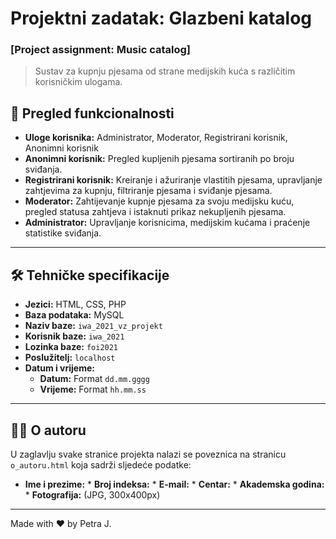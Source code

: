<!-- 
                                                                      
 ▄▄▄▄▄           ▄             ▀             ▀             ▄          
 █   ▀█  ▄▄▄   ▄▄█▄▄   ▄ ▄▄  ▄▄▄     ▄▄▄   ▄▄▄     ▄▄▄     █     ▄▄▄  
 █▄▄▄█▀ █▀  █    █     █▀  ▀   █    █▀  ▀    █    ▀   █         █   ▀ 
 █      █▀▀▀▀    █     █       █    █        █    ▄▀▀▀█          ▀▀▀▄ 
 █      ▀█▄▄▀    ▀▄▄   █     ▄▄█▄▄  ▀█▄▄▀  ▄▄█▄▄  ▀▄▄▀█         ▀▄▄▄▀ 
                                                                      
                                                                      
                                                                      
 █                                                                    
 █ ▄▄    ▄▄▄   ▄▄▄▄▄   ▄▄▄   ▄▄▄▄    ▄▄▄    ▄▄▄▄   ▄▄▄                
 █▀  █  █▀ ▀█  █ █ █  █▀  █  █▀ ▀█  ▀   █  █▀ ▀█  █▀  █               
 █   █  █   █  █ █ █  █▀▀▀▀  █   █  ▄▀▀▀█  █   █  █▀▀▀▀               
 █   █  ▀█▄█▀  █ █ █  ▀█▄▄▀  ██▄█▀  ▀▄▄▀█  ▀█▄▀█  ▀█▄▄▀               
                             █              ▄  █                      
                             ▀               ▀▀                       

welcome to my source code, pls excuse the mess ¯\_(ツ)_/¯  

-->

# Projektni zadatak: Glazbeni katalog
### [Project assignment: Music catalog]

> Sustav za kupnju pjesama od strane medijskih kuća s različitim korisničkim ulogama.

## 📝 Pregled funkcionalnosti

* **Uloge korisnika:** Administrator, Moderator, Registrirani korisnik, Anonimni korisnik
* **Anonimni korisnik:** Pregled kupljenih pjesama sortiranih po broju sviđanja.
* **Registrirani korisnik:** Kreiranje i ažuriranje vlastitih pjesama, upravljanje zahtjevima za kupnju, filtriranje pjesama i sviđanje pjesama.
* **Moderator:** Zahtijevanje kupnje pjesama za svoju medijsku kuću, pregled statusa zahtjeva i istaknuti prikaz nekupljenih pjesama.
* **Administrator:** Upravljanje korisnicima, medijskim kućama i praćenje statistike sviđanja.

---

## 🛠️ Tehničke specifikacije

* **Jezici:** HTML, CSS, PHP
* **Baza podataka:** MySQL
* **Naziv baze:** `iwa_2021_vz_projekt`
* **Korisnik baze:** `iwa_2021`
* **Lozinka baze:** `foi2021`
* **Poslužitelj:** `localhost`
* **Datum i vrijeme:**
    * **Datum:** Format `dd.mm.gggg`
    * **Vrijeme:** Format `hh.mm.ss`

---

## 👨‍💻 O autoru

U zaglavlju svake stranice projekta nalazi se poveznica na stranicu `o_autoru.html` koja sadrži sljedeće podatke:

* **Ime i prezime:** * **Broj indeksa:** * **E-mail:** * **Centar:** * **Akademska godina:** * **Fotografija:** (JPG, 300x400px)

---
Made with ❤️ by Petra J.
